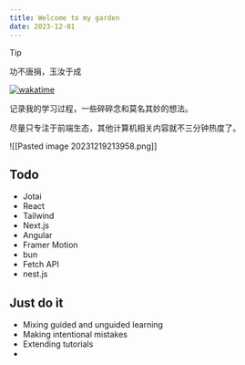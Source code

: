 ```yaml
---
title: Welcome to my garden
date: 2023-12-01
---
```


> [!tip]
> 功不唐捐，玉汝于成


[![wakatime](https://wakatime.com/badge/user/1f8863c0-b6d5-42bf-9121-9a13c0895e48.svg)](https://wakatime.com/@1f8863c0-b6d5-42bf-9121-9a13c0895e48)

记录我的学习过程，一些碎碎念和莫名其妙的想法。

尽量只专注于前端生态，其他计算机相关内容就不三分钟热度了。

![[Pasted image 20231219213958.png]]


## Todo

- Jotai
- React
- Tailwind
- Next.js
- Angular
- Framer Motion
- bun
- Fetch API
- nest.js


## Just do it

- Mixing guided and unguided learning
- Making intentional mistakes
- Extending tutorials
- 